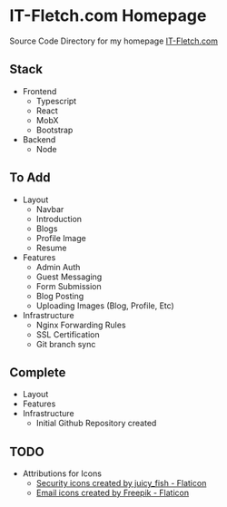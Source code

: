 # IT-Fletch.com Homepage

Source Code Directory for my homepage [IT-Fletch.com](http://it-fletch.com)

## Stack
- Frontend
  - Typescript
  - React
  - MobX
  - Bootstrap
- Backend
  - Node

## To Add
- Layout
  - Navbar
  - Introduction
  - Blogs
  - Profile Image
  - Resume
- Features
  - Admin Auth
  - Guest Messaging
  - Form Submission
  - Blog Posting
  - Uploading Images (Blog, Profile, Etc)
- Infrastructure
  - Nginx Forwarding Rules
  - SSL Certification
  - Git branch sync

## Complete
- Layout
- Features
- Infrastructure
  - Initial Github Repository created

## TODO
- Attributions for Icons
  - <a href="https://www.flaticon.com/free-icons/security" title="security icons">Security icons created by juicy_fish - Flaticon</a>
  - <a href="https://www.flaticon.com/free-icons/email" title="email icons">Email icons created by Freepik - Flaticon</a>